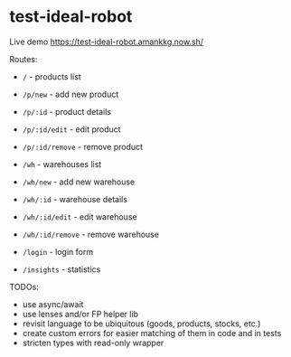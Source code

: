 # test-ideal-robot

Live demo https://test-ideal-robot.amankkg.now.sh/

Routes:

- `/` - products list
- `/p/new` - add new product
- `/p/:id` - product details
- `/p/:id/edit` - edit product
- `/p/:id/remove` - remove product

- `/wh` - warehouses list
- `/wh/new` - add new warehouse
- `/wh/:id` - warehouse details
- `/wh/:id/edit` - edit warehouse
- `/wh/:id/remove` - remove warehouse

- `/login` - login form
- `/insights` - statistics

TODOs:

- use async/await
- use lenses and/or FP helper lib
- revisit language to be ubiquitous (goods, products, stocks, etc.)
- create custom errors for easier matching of them in code and in tests
- stricten types with read-only wrapper
